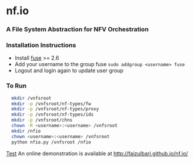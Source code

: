 # nf.io
### A File System Abstraction for NFV Orchestration

### Installation Instructions

* Install [fuse](http://fuse.sourceforge.net/) >= 2.6 
* Add your username to the group fuse `sudo addgroup <username> fuse`
* Logout and login again to update user group

### To Run

```bash
  mkdir /vnfsroot
  mkdir -p /vnfsroot/nf-types/fw
  mkdir -p /vnfsroot/nf-types/proxy
  mkdir -p /vnfsroot/nf-types/ids
  mkdir -p /vnfsroot/chns
  chown -R <username>:<username> /vnfsroot
  mkdir /nfio
  chown <username>:<username> /vnfsroot
  python nfio.py /vnfsroot /nfio
```
<a href="http://www.google.com" target="_blank">Test</a>
An online demonstration is available at http://faizulbari.github.io/nf.io/
